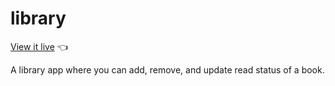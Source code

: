 # library

[View it live](https://chrisnotthere.github.io/library/) :point_left:

A library app where you can add, remove, and update read status of a book.

